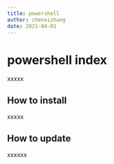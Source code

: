 ```yaml
---
title: powershell
author: chenxizhang
date: 2021-04-01
---
```


# powershell index
xxxxx

## How to install
xxxxx

## How to update
xxxxxx
